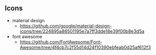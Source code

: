 ## Icons

* material design
  * https://github.com/google/material-design-icons/tree/224895a86501195e7a7ff3dde18e39f00b8e3d5a
* font awesome
  * https://github.com/FortAwesome/Font-Awesome/tree/4f4cb7c2f55d14d24f10390ebfeab0d25af612f3